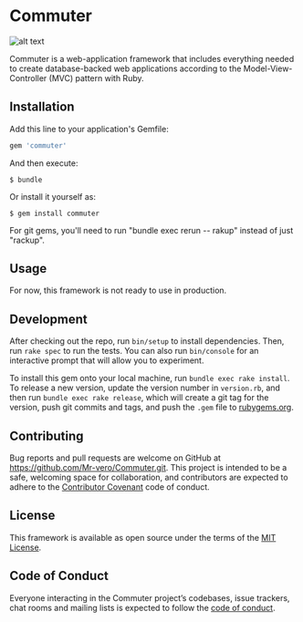 # Commuter

![alt text](https://newsite.kochimetro.org/wp-content/uploads/2018/01/train.png)

Commuter is a web-application framework that includes everything needed to create database-backed web applications according to the Model-View-Controller (MVC) pattern with Ruby.

## Installation

Add this line to your application's Gemfile:

```ruby
gem 'commuter'
```

And then execute:

    $ bundle

Or install it yourself as:

    $ gem install commuter

For git gems, you'll need to run "bundle exec rerun -- rakup" instead of just "rackup".

## Usage

For now, this framework is not ready to use in production. 

## Development

After checking out the repo, run `bin/setup` to install dependencies. Then, run `rake spec` to run the tests. You can also run `bin/console` for an interactive prompt that will allow you to experiment.

To install this gem onto your local machine, run `bundle exec rake install`. To release a new version, update the version number in `version.rb`, and then run `bundle exec rake release`, which will create a git tag for the version, push git commits and tags, and push the `.gem` file to [rubygems.org](https://rubygems.org).

## Contributing

Bug reports and pull requests are welcome on GitHub at https://github.com/Mr-vero/Commuter.git. This project is intended to be a safe, welcoming space for collaboration, and contributors are expected to adhere to the [Contributor Covenant](http://contributor-covenant.org) code of conduct.

## License

This framework is available as open source under the terms of the [MIT License](https://opensource.org/licenses/MIT).

## Code of Conduct

Everyone interacting in the Commuter project’s codebases, issue trackers, chat rooms and mailing lists is expected to follow the [code of conduct](https://github.com/Mr-vero/commuter/blob/master/CODE_OF_CONDUCT.md).
